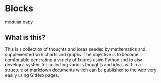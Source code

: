 # Blocks
modular baby

## What is this?
This is a collection of thoughts and ideas seeded by mathematics and
supplemented with charts and graphs. The objective is to become comfortable
generating a variety of figures using Python and to also develop a system for
collecting various thoughts and ideas within a structure of markdown documents
which can be published to the web very easily using GitHub pages.
